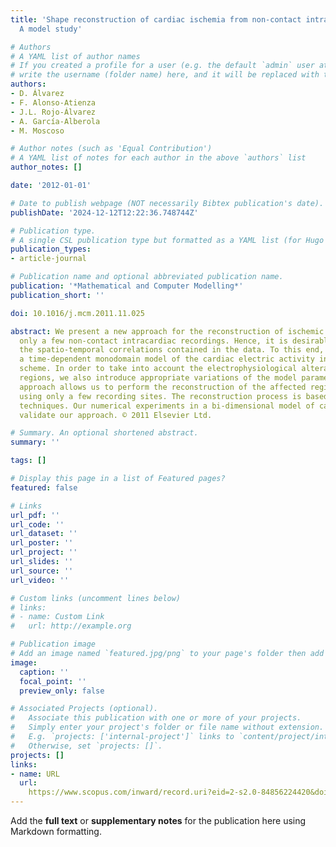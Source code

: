 ```yaml
---
title: 'Shape reconstruction of cardiac ischemia from non-contact intracardiac recordings:
  A model study'

# Authors
# A YAML list of author names
# If you created a profile for a user (e.g. the default `admin` user at `content/authors/admin/`), 
# write the username (folder name) here, and it will be replaced with their full name and linked to their profile.
authors:
- D. Álvarez
- F. Alonso-Atienza
- J.L. Rojo-Álvarez
- A. García-Alberola
- M. Moscoso

# Author notes (such as 'Equal Contribution')
# A YAML list of notes for each author in the above `authors` list
author_notes: []

date: '2012-01-01'

# Date to publish webpage (NOT necessarily Bibtex publication's date).
publishDate: '2024-12-12T12:22:36.748744Z'

# Publication type.
# A single CSL publication type but formatted as a YAML list (for Hugo requirements).
publication_types:
- article-journal

# Publication name and optional abbreviated publication name.
publication: '*Mathematical and Computer Modelling*'
publication_short: ''

doi: 10.1016/j.mcm.2011.11.025

abstract: We present a new approach for the reconstruction of ischemic regions from
  only a few non-contact intracardiac recordings. Hence, it is desirable to exploit
  the spatio-temporal correlations contained in the data. To this end, we incorporate
  a time-dependent monodomain model of the cardiac electric activity into the inversion
  scheme. In order to take into account the electrophysiological alterations of ischemic
  regions, we also introduce appropriate variations of the model parameters. This
  approach allows us to perform the reconstruction of the affected regions successfully
  using only a few recording sites. The reconstruction process is based on level set
  techniques. Our numerical experiments in a bi-dimensional model of cardiac tissue
  validate our approach. © 2011 Elsevier Ltd.

# Summary. An optional shortened abstract.
summary: ''

tags: []

# Display this page in a list of Featured pages?
featured: false

# Links
url_pdf: ''
url_code: ''
url_dataset: ''
url_poster: ''
url_project: ''
url_slides: ''
url_source: ''
url_video: ''

# Custom links (uncomment lines below)
# links:
# - name: Custom Link
#   url: http://example.org

# Publication image
# Add an image named `featured.jpg/png` to your page's folder then add a caption below.
image:
  caption: ''
  focal_point: ''
  preview_only: false

# Associated Projects (optional).
#   Associate this publication with one or more of your projects.
#   Simply enter your project's folder or file name without extension.
#   E.g. `projects: ['internal-project']` links to `content/project/internal-project/index.md`.
#   Otherwise, set `projects: []`.
projects: []
links:
- name: URL
  url: 
    https://www.scopus.com/inward/record.uri?eid=2-s2.0-84856224420&doi=10.1016%2fj.mcm.2011.11.025&partnerID=40&md5=f67a55c30efcf1cb243558691d953ab7
---
```


Add the **full text** or **supplementary notes** for the publication here using Markdown formatting.
